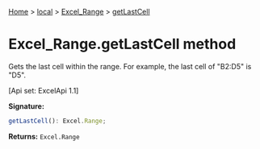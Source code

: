 [Home](./index) &gt; [local](local.md) &gt; [Excel\_Range](local.excel_range.md) &gt; [getLastCell](local.excel_range.getlastcell.md)

# Excel\_Range.getLastCell method

Gets the last cell within the range. For example, the last cell of "B2:D5" is "D5". 

 \[Api set: ExcelApi 1.1\]

**Signature:**
```javascript
getLastCell(): Excel.Range;
```
**Returns:** `Excel.Range`

